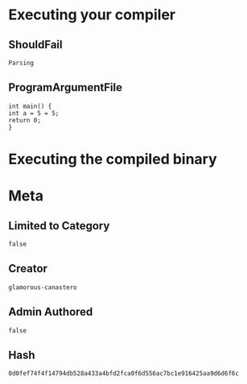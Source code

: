 # Executing your compiler

## ShouldFail

```
Parsing
```

## ProgramArgumentFile

```
int main() {
int a = 5 = 5;
return 0;
}
```

# Executing the compiled binary

# Meta

## Limited to Category

```
false
```

## Creator

```
glamorous-canastero
```

## Admin Authored

```
false
```

## Hash

```
0d0fef74f4f14794db528a433a4bfd2fca0f6d556ac7bc1e916425aa9d6d6f6c
```
